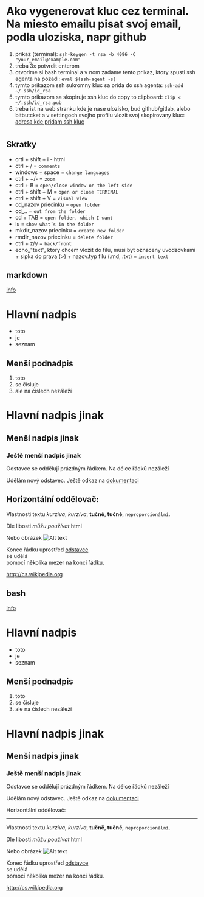 # Ako vygenerovat kluc cez terminal. Na miesto emailu pisat svoj email, podla uloziska, napr github 
1. prikaz (terminal): `ssh-keygen -t rsa -b 4096 -C "your_email@example.com"`
2. treba 3x potvrdit enterom  <br>
3. otvorime si bash terminal a v nom zadame tento prikaz, ktory spusti ssh agenta na pozadi: `eval $(ssh-agent -s)`
4. tymto prikazom ssh sukromny kluc sa prida do ssh agenta: `ssh-add ~/.ssh/id_rsa`<!-- > v bashi -->
5. tymto prikazom sa skopiruje ssh kluc do copy to clipboard: `clip < ~/.ssh/id_rsa.pub`<!-- > v bashi, dam ctrl+v -->
6. treba ist na web stranku kde je nase ulozisko, bud github/gitlab, alebo bitbutcket a v settingoch svojho profilu vlozit svoj skopirovany kluc: [adresa kde pridam ssh kluc](https://github.com/settings/keys) <br>
#
## Skratky <br>
* crtl + shift + i - html
* ctrl + / = `comments`
* windows + space = `change languages`
* ctrl + +/- = `zoom`
* ctrl + B = `open/close window on the left side`
* ctrl + shift + M = `open or close TERMINAL`
* ctrl + shift + V = `visual view`
* cd_nazov priecinku = `open folder` <!-- v terminale iba v danom priecinku: cd ./Fico je kkt -->
* cd_.. = `out from the folder`
* cd + TAB = `open folder, which I want`
* ls = `show what´s in the folder`
* mkdir_nazov priecinku = `create new folder`
* rmdir_nazov priecinku = `delete folder`
* ctrl + z/y = `back/front`
* echo_"text", ktory chcem vlozit do filu, musi byt oznaceny uvodzovkami + sipka do prava (>) + nazov.typ filu (.md, .txt) = `insert text`

## markdown 
[info](https://cs.wikipedia.org/wiki/Markdown?fbclid=IwAR1NQRssgvX1-xJSZG8HNADYcqovBGpcd_3b__DZg6HJ2QXeUcONkyAJtBg)

Hlavní nadpis <br>
==========
<!-- hviezdicka pred textm prida odsek -->
* toto
* je
* seznam

Menší podnadpis
---------------

1. toto 
2. se čísluje
1. ale na číslech nezáleží

# Hlavní nadpis jinak

## Menší nadpis jinak

### Ještě menší nadpis jinak

Odstavce se oddělují
prázdným řádkem. Na délce řádků nezáleží

Udělám nový odstavec. Ještě odkaz na 
[dokumentaci](http://daringfireball.net/projects/markdown/syntax)

Horizontální oddělovač:
---

Vlastnosti textu _kurzíva_, *kurzíva*, __tučně__, **tučně**, `neproporcionální`.

<p>Dle libosti <em>můžu používat</em> html</p>

Nebo obrázek 
![Alt text](https://commons.wikimedia.org/wiki/File:Markdown-mark.svg)

[odstavec]: http://cs.wikipedia.org/wiki/odstavec

Konec řádku uprostřed [odstavce][odstavec]      
se udělá  
pomocí několika mezer na konci řádku.

<http://cs.wikipedia.org>


## bash
[info](https://sk.wikipedia.org/wiki/Bash?fbclid=IwAR33XvqNdXTsIYB2elGVcG8AC2kCpe7eKKSMXQ8N37D4_qxi9Udx1rnMIik)

<!-- ? PRE LUKASA!!! -->

<h1>Hlavní nadpis</h1>

<ul>
<li>toto</li>
<li>je</li>
<li>seznam</li>
</ul>

<h2>Menší podnadpis</h2>

<ol>
<li>toto </li>
<li>se čísluje</li>
<li>ale na číslech nezáleží</li>
</ol>

<h1>Hlavní nadpis jinak</h1>

<h2>Menší nadpis jinak</h2>

<h3>Ještě menší nadpis jinak</h3>

<p>Odstavce se oddělují
prázdným řádkem. Na délce řádků nezáleží</p>

<p>Udělám nový odstavec. Ještě odkaz na 
<a href="http://daringfireball.net/projects/markdown/syntax">dokumentaci</a></p>

Horizontální oddělovač:
<hr>

Vlastnosti textu <i>kurzíva</i>, <i>kurzíva</i>, <b>tučně</b>, <b>tučně</b>, <code>neproporcionální</code>.

<p>Dle libosti <em>můžu používat</em> html</p>

<p>Nebo obrázek 
<img alt="Alt text" src="https://commons.wikimedia.org/wiki/File:Markdown-mark.svg" /></p>

<p>Konec řádku uprostřed <a href="http://cs.wikipedia.org/wiki/odstavec">odstavce</a>    <br />
se udělá<br />
pomocí několika mezer na konci řádku.</p>

<p><a href="http://cs.wikipedia.org">http://cs.wikipedia.org</a></p>